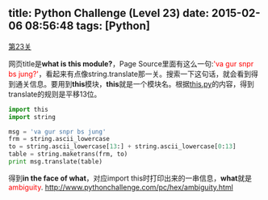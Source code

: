 title: Python Challenge (Level 23)
date: 2015-02-06 08:56:48
tags: [Python]
---

[第23关](http://www.pythonchallenge.com/pc/hex/bonus.html)

网页title是**what is this module?**，Page Source里面有这么一句:<font color="red">'va gur snpr bs jung?'</font>，看起来有点像string.translate那一关。搜索一下这句话，就会看到得到通关信息。要用到**this**模块，**this**就是一个模块名。根据[this.py](http://svn.python.org/projects/python/trunk/Lib/this.py)的内容，得到translate的规则是平移13位。
``` Python
import this
import string

msg = 'va gur snpr bs jung'
frm = string.ascii_lowercase
to = string.ascii_lowercase[13:] + string.ascii_lowercase[0:13]
table = string.maketrans(frm, to)
print msg.translate(table)
```
得到**in the face of what**，对应import this时打印出来的一串信息，**what**就是<font color="red">ambiguity</font>. http://www.pythonchallenge.com/pc/hex/ambiguity.html

